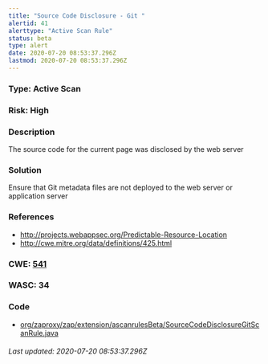 ```yaml
---
title: "Source Code Disclosure - Git "
alertid: 41
alerttype: "Active Scan Rule"
status: beta
type: alert
date: 2020-07-20 08:53:37.296Z
lastmod: 2020-07-20 08:53:37.296Z
---
```

### Type: Active Scan

### Risk: High

### Description

The source code for the current page was disclosed by the web server

### Solution

Ensure that Git metadata files are not deployed to the web server or application server

### References

* http://projects.webappsec.org/Predictable-Resource-Location
* http://cwe.mitre.org/data/definitions/425.html

### CWE: [541](https://cwe.mitre.org/data/definitions/541.html)

### WASC:  34

### Code

 * [org/zaproxy/zap/extension/ascanrulesBeta/SourceCodeDisclosureGitScanRule.java](https://github.com/zaproxy/zap-extensions/blob/master/addOns/ascanrulesBeta/src/main/java/org/zaproxy/zap/extension/ascanrulesBeta/SourceCodeDisclosureGitScanRule.java)

###### Last updated: 2020-07-20 08:53:37.296Z
